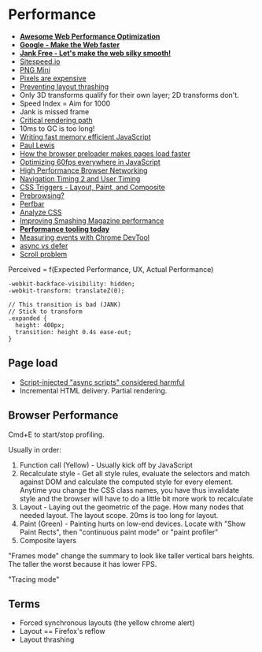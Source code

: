 # Performance

* [**Awesome Web Performance Optimization**](https://github.com/davidsonfellipe/awesome-wpo)
* [**Google - Make the Web faster**](https://developers.google.com/speed/)
* [**Jank Free - Let's make the web silky smooth!**](http://jankfree.org/)
* [Sitespeed.io](http://www.sitespeed.io/)
* [PNG Mini](http://pngmini.com/)
* [Pixels are expensive](http://aerotwist.com/blog/pixels-are-expensive/)
* [Preventing layout thrashing](http://wilsonpage.co.uk/preventing-layout-thrashing/)
* Only 3D transforms qualify for their own layer; 2D transforms don't.
* Speed Index = Aim for 1000
* Jank is missed frame
* [Critical rendering path](https://developers.google.com/web/fundamentals/performance/critical-rendering-path/)
* 10ms to GC is too long!
* [Writing fast memory efficient JavaScript](http://www.smashingmagazine.com/2012/11/05/writing-fast-memory-efficient-javascript/)
* [Paul Lewis](http://aerotwist.com/blog/)
* [How the browser preloader makes pages load faster](http://andydavies.me/blog/2013/10/22/how-the-browser-pre-loader-makes-pages-load-faster/)
* [Optimizing 60fps everywhere in JavaScript](https://engineering.gosquared.com/optimising-60fps-everywhere-in-javascript)
* [High Performance Browser Networking](http://chimera.labs.oreilly.com/books/1230000000545/ch02.html#OPTIMIZING_TCP)
* [Navigation Timing 2 and User Timing](https://github.com/Comcast/Surf-N-Perf)
* [CSS Triggers - Layout, Paint, and Composite](http://csstriggers.com/)
* [Prebrowsing?](http://alistapart.com/article/one-step-ahead-improving-performance-with-prebrowsing)
* [Perfbar](http://lafikl.github.io/perfBar/)
* [Analyze CSS](https://github.com/macbre/analyze-css)
* [Improving Smashing Magazine performance](http://www.smashingmagazine.com/2014/09/08/improving-smashing-magazine-performance-case-study/)
* [**Performance tooling today**](http://perf-tooling.today/)
* [Measuring events with Chrome DevTool](http://web-design-weekly.com/2014/09/18/understanding-measuring-events-with-chrome-devtools/)
* [async vs defer](http://www.growingwiththeweb.com/2014/02/async-vs-defer-attributes.html)
* [Scroll problem](http://aerotwist.com/blog/some-gotchas-that-got-me/)

Perceived = f(Expected Performance, UX, Actual Performance)

```
-webkit-backface-visibility: hidden;
-webkit-transform: translateZ(0);
```

```
// This transition is bad (JANK)
// Stick to transform
.expanded {
  height: 400px;
  transition: height 0.4s ease-out;	}
```

## Page load

* [Script-injected "async scripts" considered harmful](https://www.igvita.com/2014/05/20/script-injected-async-scripts-considered-harmful/)
* Incremental HTML delivery. Partial rendering.

## Browser Performance

Cmd+E to start/stop profiling.

Usually in order:

1. Function call (Yellow) - Usually kick off by JavaScript
2. Recalculate style - Get all style rules, evaluate the selectors and match against DOM and calculate the computed style for every element. Anytime you change the CSS class names, you have thus invalidate style and the browser will have to do a little bit more work to recalculate
3. Layout - Laying out the geometric of the page. How many nodes that needed layout. The layout scope. 20ms is too long for layout.
4. Paint (Green) - Painting hurts on low-end devices. Locate with "Show Paint Rects", then "continuous paint mode" or "paint profiler"
5. Composite layers

"Frames mode" change the summary to look like taller vertical bars heights. The taller the worst because it has lower FPS.

"Tracing mode"

## Terms

* Forced synchronous layouts (the yellow chrome alert)
* Layout == Firefox's reflow
* Layout thrashing